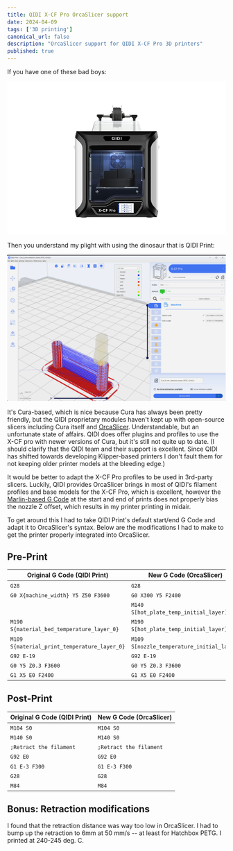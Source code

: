 ```yaml
---
title: QIDI X-CF Pro OrcaSlicer support
date: 2024-04-09
tags: ['3D printing']
canonical_url: false
description: "OrcaSlicer support for QIDI X-CF Pro 3D printers"
published: true
---
```


If you have one of these bad boys:

![QIDI X CF Pro](/img/x_cf_pro_front.webp)

Then you understand my plight with using the dinosaur that is QIDI Print:

![QIDI Print](/img/QIDI_Print.png)

It's Cura-based, which is nice because Cura has always been pretty friendly, but the QIDI proprietary modules
haven't kept up with open-source slicers including Cura itself and [OrcaSlicer](https://github.com/SoftFever/OrcaSlicer).
Understandable, but an unfortunate state of affairs. QIDI does offer plugins and profiles to use the X-CF pro with
newer versions of Cura, but it's still not quite up to date. (I should clarify that the QIDI team and their support is
excellent. Since QIDI has shifted towards developing Klipper-based printers I don't fault them for not keeping older printer models
at the bleeding edge.)

It would be better to adapt the X-CF Pro profiles to be used in 3rd-party slicers. Luckily, QIDI provides
OrcaSlicer brings in most of QIDI's filament profiles and base models for
the X-CF Pro, which is excellent, however the [Marlin-based G Code](https://marlinfw.org/meta/gcode/) at the start
and end of prints does not properly bias the nozzle Z offset, which results in my printer printing in midair.

To get around this I had to take QIDI Print's default start/end G Code and adapt it to OrcaSlicer's syntax.
Below are the modifications I had to make to get the printer properly integrated into OrcaSlicer.

## Pre-Print

| Original G Code (QIDI Print)                 | New G Code (OrcaSlicer)                    |
|----------------------------------------------|--------------------------------------------|
| `G28`                                        | `G28`                                      |
| `G0 X{machine_width} Y5 Z50 F3600`           | `G0 X300 Y5 F2400`                         |
|                                              | `M140 S[hot_plate_temp_initial_layer]`     |
| `M190 S{material_bed_temperature_layer_0}`   | `M190 S[hot_plate_temp_initial_layer]`     |
| `M109 S{material_print_temperature_layer_0}` | `M109 S[nozzle_temperature_initial_layer]` |
| `G92 E-19`                                   | `G92 E-19`                                 |
| `G0 Y5 Z0.3 F3600`                           | `G0 Y5 Z0.3 F3600`                         |
| `G1 X5 E0 F2400`                             | `G1 X5 E0 F2400`                           |

## Post-Print

| Original G Code (QIDI Print) | New G Code (OrcaSlicer)      |
|------------------------------|------------------------------|
| `M104 S0`                    | `M104 S0`                    |
| `M140 S0`                    | `M140 S0`                    |
| `;Retract the filament`      | `;Retract the filament`      |
| `G92 E0`                     | `G92 E0`                     |
| `G1 E-3 F300`                | `G1 E-3 F300`                |
| `G28`                        | `G28`                        |
| `M84`                        | `M84`                        |


## Bonus: Retraction modifications

I found that the retraction distance was way too low in OrcaSlicer. I had to bump up the retraction to 6mm at
50 mm/s -- at least for Hatchbox PETG. I printed at 240-245 deg. C. 